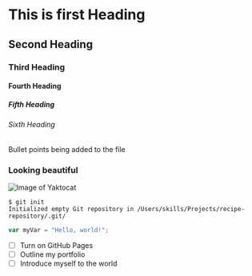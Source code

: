 # This is first Heading
## Second Heading
### Third Heading
#### Fourth Heading
##### Fifth Heading
###### Sixth Heading

Bullet points being added to the file

### Looking beautiful 
![Image of Yaktocat](https://octodex.github.com/images/yaktocat.png)



```
$ git init
Initialized empty Git repository in /Users/skills/Projects/recipe-repository/.git/
```

``` javascript
var myVar = "Hello, world!";
```


- [ ] Turn on GitHub Pages
- [ ] Outline my portfolio
- [ ] Introduce myself to the world
